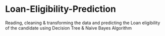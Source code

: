 # Loan-Eligibility-Prediction
Reading, cleaning &amp; transforming the data and predicting the Loan eligibility of the candidate using Decision Tree &amp; Naive Bayes Algorithm
